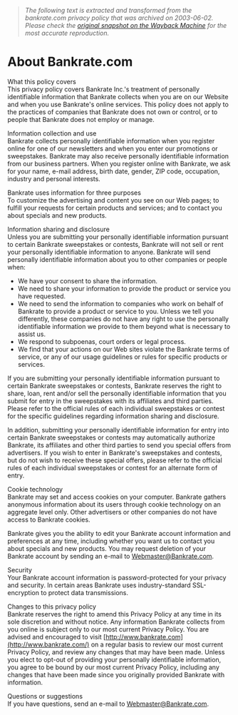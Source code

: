 > *The following text is extracted and transformed from the bankrate.com privacy policy that was archived on 2003-06-02. Please check the [original snapshot on the Wayback Machine](https://web.archive.org/web/20030602204334id_/http%3A//www.bankrate.com/coinfo/privacy.asp) for the most accurate reproduction.*

# About Bankrate.com

What this policy covers  
This privacy policy covers Bankrate Inc.'s treatment of personally identifiable information that Bankrate collects when you are on our Website and when you use Bankrate's online services. This policy does not apply to the practices of companies that Bankrate does not own or control, or to people that Bankrate does not employ or manage.

Information collection and use  
Bankrate collects personally identifiable information when you register online for one of our newsletters and when you enter our promotions or sweepstakes. Bankrate may also receive personally identifiable information from our business partners. When you register online with Bankrate, we ask for your name, e-mail address, birth date, gender, ZIP code, occupation, industry and personal interests.

Bankrate uses information for three purposes  
To customize the advertising and content you see on our Web pages; to fulfill your requests for certain products and services; and to contact you about specials and new products.

Information sharing and disclosure  
Unless you are submitting your personally identifiable information pursuant to certain Bankrate sweepstakes or contests, Bankrate will not sell or rent your personally identifiable information to anyone. Bankrate will send personally identifiable information about you to other companies or people when:

  * We have your consent to share the information.
  * We need to share your information to provide the product or service you have requested.
  * We need to send the information to companies who work on behalf of Bankrate to provide a product or service to you. Unless we tell you differently, these companies do not have any right to use the personally identifiable information we provide to them beyond what is necessary to assist us.
  * We respond to subpoenas, court orders or legal process.
  * We find that your actions on our Web sites violate the Bankrate terms of service, or any of our usage guidelines or rules for specific products or services.



If you are submitting your personally identifiable information pursuant to certain Bankrate sweepstakes or contests, Bankrate reserves the right to share, loan, rent and/or sell the personally identifiable information that you submit for entry in the sweepstakes with its affiliates and third parties. Please refer to the official rules of each individual sweepstakes or contest for the specific guidelines regarding information sharing and disclosure.

In addition, submitting your personally identifiable information for entry into certain Bankrate sweepstakes or contests may automatically authorize Bankrate, its affiliates and other third parties to send you special offers from advertisers. If you wish to enter in Bankrate's sweepstakes and contests, but do not wish to receive these special offers, please refer to the official rules of each individual sweepstakes or contest for an alternate form of entry.

Cookie technology  
Bankrate may set and access cookies on your computer. Bankrate gathers anonymous information about its users through cookie technology on an aggregate level only. Other advertisers or other companies do not have access to Bankrate cookies.

Bankrate gives you the ability to edit your Bankrate account information and preferences at any time, including whether you want us to contact you about specials and new products. You may request deletion of your Bankrate account by sending an e-mail to [Webmaster@Bankrate.com](mailto:Webmaster@Bankrate.com).

Security  
Your Bankrate account information is password-protected for your privacy and security. In certain areas Bankrate uses industry-standard SSL-encryption to protect data transmissions.

Changes to this privacy policy  
Bankrate reserves the right to amend this Privacy Policy at any time in its sole discretion and without notice. Any information Bankrate collects from you online is subject only to our most current Privacy Policy. You are advised and encouraged to visit [http://www.bankrate.com](http://www.bankrate.com/) on a regular basis to review our most current Privacy Policy, and review any changes that may have been made. Unless you elect to opt-out of providing your personally identifiable information, you agree to be bound by our most current Privacy Policy, including any changes that have been made since you originally provided Bankrate with information.

Questions or suggestions  
If you have questions, send an e-mail to [Webmaster@Bankrate.com](mailto:Webmaster@Bankrate.com).
